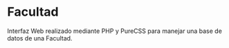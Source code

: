 # Facultad
Interfaz Web realizado mediante PHP y PureCSS para manejar una base de datos de una Facultad.
